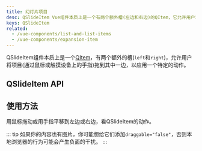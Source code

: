 ```yaml
---
title: 幻灯片项目
desc: QSlideItem Vue组件本质上是一个有两个额外槽(左边和右边)的QItem，它允许用户将其拖到其中一边，以便应用一个特定的动作。
keys: QSlideItem
related:
  - /vue-components/list-and-list-items
  - /vue-components/expansion-item
---
```


QSlideItem组件本质上是一个[QItem](/vue-components/list-and-list-items)，有两个额外的槽(`left`和`right`)，允许用户将项目(通过鼠标或触摸设备上的手指)拖到其中一边，以应用一个特定的动作。

## QSlideItem API

<doc-api file="QSlideItem" />

## 使用方法
用鼠标拖动或用手指平移到左边或右边，看QSlideItem的动作。

::: tip
如果你的内容也有图片，你可能想给它们添加`draggable="false"`，否则本地浏览器的行为可能会产生负面的干扰。
:::

<doc-example title="基本" file="QSlideItem/Basic" />

<doc-example title="垂直" file="QSlideItem/Vertical" />

<doc-example title="自定义颜色" file="QSlideItem/CustomColors" />

<doc-example title="滑动时的自定义" file="QSlideItem/CustomizeSlide" />

<doc-example title="单面或无面" file="QSlideItem/OneSided" />
